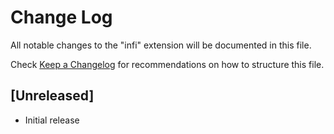 # Change Log

All notable changes to the "infi" extension will be documented in this file.

Check [Keep a Changelog](http://keepachangelog.com/) for recommendations on how to structure this file.

## [Unreleased]

- Initial release